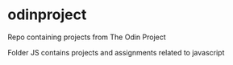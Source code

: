 # odinproject

Repo containing projects from The Odin Project

Folder JS contains projects and assignments related to javascript
